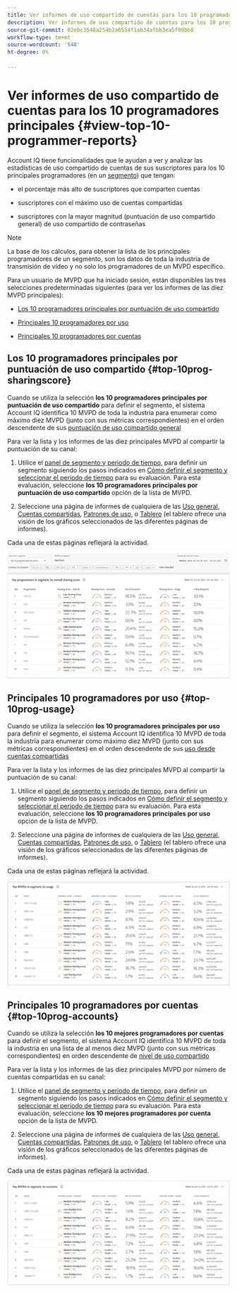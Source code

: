 ```yaml
---
title: Ver informes de uso compartido de cuentas para los 10 programadores principales
description: Ver informes de uso compartido de cuentas para los 10 programadores principales
source-git-commit: 02ebc3548a254b2a6554f1ab34afbb3ea5f09bb8
workflow-type: tm+mt
source-wordcount: '548'
ht-degree: 0%

---
```


# Ver informes de uso compartido de cuentas para los 10 programadores principales {#view-top-10-programmer-reports}

Account IQ tiene funcionalidades que le ayudan a ver y analizar las estadísticas de uso compartido de cuentas de sus suscriptores para los 10 principales programadores (en un [segmento](/help/AccountIQ/product-concepts.md#segmet-def)) que tengan:

* el porcentaje más alto de suscriptores que comparten cuentas

* suscriptores con el máximo uso de cuentas compartidas

* suscriptores con la mayor magnitud (puntuación de uso compartido general) de uso compartido de contraseñas

>[!NOTE]
>
>La base de los cálculos, para obtener la lista de los principales programadores de un segmento, son los datos de toda la industria de transmisión de vídeo y no solo los programadores de un MVPD específico.

<!--
>[!NOTE]
>
>Only the MVPDs that have a minimum of 50,000 active subscriber accounts are considered to obtain these reports.
-->

Para un usuario de MVPD que ha iniciado sesión, están disponibles las tres selecciones predeterminadas siguientes (para ver los informes de las diez MVPD principales):

* [Los 10 programadores principales por puntuación de uso compartido](#top-10prog-sharingscore)

* [Principales 10 programadores por uso](#top-10prog-usage)

* [Principales 10 programadores por cuentas](#top-10prog-accounts)

## Los 10 programadores principales por puntuación de uso compartido {#top-10prog-sharingscore}

Cuando se utiliza la selección **los 10 programadores principales por puntuación de uso compartido** para definir el segmento, el sistema Account IQ identifica 10 MVPD de toda la industria para enumerar como máximo diez MVPD (junto con sus métricas correspondientes) en el orden descendente de sus [puntuación de uso compartido general](/help/AccountIQ/product-concepts.md#overall-sharing-score)

Para ver la lista y los informes de las diez principales MVPD al compartir la puntuación de su canal:

1. Utilice el [panel de segmento y periodo de tiempo](/help/AccountIQ/segments-timeframe.md), para definir un segmento siguiendo los pasos indicados en [Cómo definir el segmento y seleccionar el periodo de tiempo](/help/AccountIQ/howto-select-segment-timeframe.md) para su evaluación. Para esta evaluación, seleccione **los 10 programadores principales por puntuación de uso compartido** opción de la lista de MVPD.

1. Seleccione una página de informes de cualquiera de las [Uso general](/help/AccountIQ/general-usage-reports.md), [Cuentas compartidas](/help/AccountIQ/shared-acc-reports.md), [Patrones de uso](/help/AccountIQ/usage-patterns.md), o [Tablero](/help/AccountIQ/dashboard.md) (el tablero ofrece una visión de los gráficos seleccionados de las diferentes páginas de informes).

Cada una de estas páginas reflejará la actividad.

![](assets/top-ten-prog-overallscore.png)

## Principales 10 programadores por uso {#top-10prog-usage}

Cuando se utiliza la selección **los 10 programadores principales por uso** para definir el segmento, el sistema Account IQ identifica 10 MVPD de toda la industria para enumerar como máximo diez MVPD (junto con sus métricas correspondientes) en el orden descendente de sus [uso desde cuentas compartidas](/help/AccountIQ/product-concepts.md)

Para ver la lista y los informes de las diez principales MVPD al compartir la puntuación de su canal:

1. Utilice el [panel de segmento y periodo de tiempo](/help/AccountIQ/segments-timeframe.md), para definir un segmento siguiendo los pasos indicados en [Cómo definir el segmento y seleccionar el periodo de tiempo](/help/AccountIQ/howto-select-segment-timeframe.md) para su evaluación. Para esta evaluación, seleccione **los 10 programadores principales por uso** opción de la lista de MVPD.

1. Seleccione una página de informes de cualquiera de las [Uso general](/help/AccountIQ/general-usage-reports.md), [Cuentas compartidas](/help/AccountIQ/shared-acc-reports.md), [Patrones de uso](/help/AccountIQ/usage-patterns.md), o [Tablero](/help/AccountIQ/dashboard.md) (el tablero ofrece una visión de los gráficos seleccionados de las diferentes páginas de informes).

Cada una de estas páginas reflejará la actividad.

![](assets/top-ten-mvpds-usage.png)

## Principales 10 programadores por cuentas {#top-10prog-accounts}

Cuando se utiliza la selección **los 10 mejores programadores por cuentas** para definir el segmento, el sistema Account IQ identifica 10 MVPD de toda la industria en una lista de al menos diez MVPD (junto con sus métricas correspondientes) en orden descendente de [nivel de uso compartido](/help/AccountIQ/product-concepts.md)

Para ver la lista y los informes de las diez principales MVPD por número de cuentas compartidas en su canal:

1. Utilice el [panel de segmento y periodo de tiempo](/help/AccountIQ/segments-timeframe.md), para definir un segmento siguiendo los pasos indicados en [Cómo definir el segmento y seleccionar el periodo de tiempo](/help/AccountIQ/howto-select-segment-timeframe.md) para su evaluación. Para esta evaluación, seleccione **los 10 mejores programadores por cuenta** opción de la lista de MVPD.

1. Seleccione una página de informes de cualquiera de las [Uso general](/help/AccountIQ/general-usage-reports.md), [Cuentas compartidas](/help/AccountIQ/shared-acc-reports.md), [Patrones de uso](/help/AccountIQ/usage-patterns.md), o [Tablero](/help/AccountIQ/dashboard.md) (el tablero ofrece una visión de los gráficos seleccionados de las diferentes páginas de informes).

Cada una de estas páginas reflejará la actividad.

![](assets/top-ten-mvpds-accounts.png)
